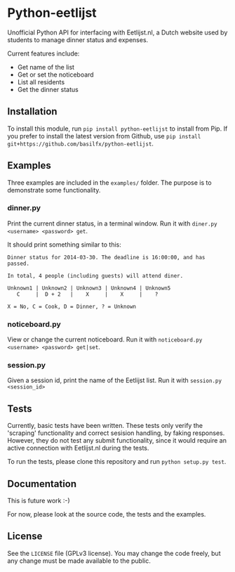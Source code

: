 # Python-eetlijst
Unofficial Python API for interfacing with Eetlijst.nl, a Dutch website used by students to manage dinner status and expenses.

Current features include:

* Get name of the list
* Get or set the noticeboard
* List all residents
* Get the dinner status

## Installation
To install this module, run `pip install python-eetlijst` to install from Pip. If you prefer to install the latest version from Github, use `pip install git+https://github.com/basilfx/python-eetlijst`.

## Examples
Three examples are included in the `examples/` folder. The purpose is to demonstrate some functionality.

### dinner.py
Print the current dinner status, in a terminal window. Run it with `diner.py <username> <password> get`.

It should print something similar to this:

```
Dinner status for 2014-03-30. The deadline is 16:00:00, and has passed.

In total, 4 people (including guests) will attend diner.

Unknown1 | Unknown2 | Unknown3 | Unknown4 | Unknown5
   C     |  D + 2   |    X     |    X     |    ?

X = No, C = Cook, D = Dinner, ? = Unknown
```

### noticeboard.py
View or change the current noticeboard. Run it with `noticeboard.py <username> <password> get|set`.

### session.py
Given a session id, print the name of the Eetlijst list. Run it with `session.py <session_id>`

## Tests
Currently, basic tests have been written. These tests only verify the 'scraping' functionality and correct sesision handling, by faking responses. However, they do not test any submit functionality, since it would require an active connection with Eetlijst.nl during the tests.

To run the tests, please clone this repository and run `python setup.py test`.

## Documentation
This is future work :-)

For now, please look at the source code, the tests and the examples.

## License
See the `LICENSE` file (GPLv3 license). You may change the code freely, but any change must be made available to the public.